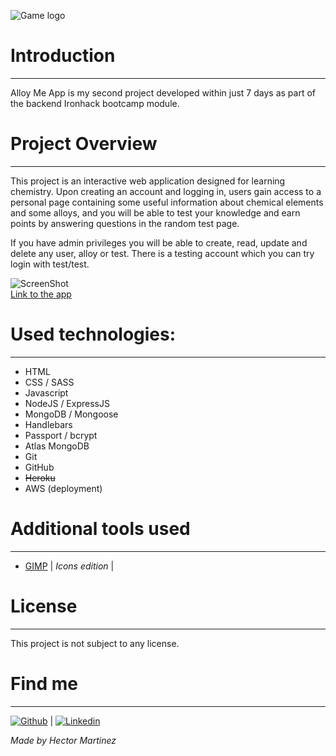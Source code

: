 ![Game logo](https://i.ibb.co/v1ZbFYQ/Alloy-Me-App-title.png)

# Introduction

---

Alloy Me App is my second project developed within just 7 days as part of the backend Ironhack bootcamp module.

# Project Overview

---

This project is an interactive web application designed for learning chemistry. Upon creating an account and logging in, users gain access to a personal page containing some useful information about chemical elements and some alloys, and you will be able to test your knowledge and earn points by answering questions in the random test page.

If you have admin privileges you will be able to create, read, update and delete any user, alloy or test.
There is a testing account which you can try login with test/test.

![ScreenShot](https://i.ibb.co/RCYqq04/Alloy-Me-App-example-BG.png)  
[Link to the app](https://alloy-me-app.hnezado.com/)

# Used technologies:

---

- HTML
- CSS / SASS
- Javascript
- NodeJS / ExpressJS
- MongoDB / Mongoose
- Handlebars
- Passport / bcrypt
- Atlas MongoDB
- Git
- GitHub
- <del>Heroku</del>
- AWS (deployment)

# Additional tools used

---

- [GIMP](https://www.gimp.org/) | _Icons edition_ |

# License

---

This project is not subject to any license.

# Find me

---

[![Github](https://i.ibb.co/nrRVS23/github-metal.png)](https://github.com/Thornnk/) | [![Linkedin](https://i.ibb.co/yprHbRz/linkedin-metal.png)](https://www.linkedin.com/in/hector-md/)

_Made by Hector Martinez_
